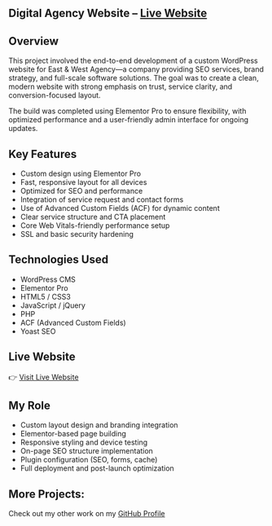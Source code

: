 ## Digital Agency Website – [Live Website](https://eastandwestagency.com/)

## Overview
This project involved the end-to-end development of a custom WordPress website for East & West Agency—a company providing SEO services, brand strategy, and full-scale software solutions. The goal was to create a clean, modern website with strong emphasis on trust, service clarity, and conversion-focused layout.

The build was completed using Elementor Pro to ensure flexibility, with optimized performance and a user-friendly admin interface for ongoing updates.

## Key Features
- Custom design using Elementor Pro
- Fast, responsive layout for all devices
- Optimized for SEO and performance
- Integration of service request and contact forms
- Use of Advanced Custom Fields (ACF) for dynamic content
- Clear service structure and CTA placement
- Core Web Vitals-friendly performance setup
- SSL and basic security hardening

## Technologies Used
- WordPress CMS
- Elementor Pro
- HTML5 / CSS3
- JavaScript / jQuery
- PHP
- ACF (Advanced Custom Fields)
- Yoast SEO

## Live Website
👉 [Visit Live Website](https://eastandwestagency.com/)

## My Role
- Custom layout design and branding integration
- Elementor-based page building
- Responsive styling and device testing
- On-page SEO structure implementation
- Plugin configuration (SEO, forms, cache)
- Full deployment and post-launch optimization

## More Projects:
Check out my other work on my [GitHub Profile](https://github.com/saifwp)
